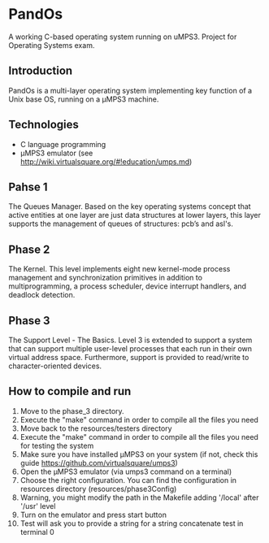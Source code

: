 # PandOs
A working C-based operating system running on uMPS3. Project for Operating Systems exam.

## Introduction
PandOs is a multi-layer operating system implementing key function of a Unix base OS, running on a μMPS3 machine.

## Technologies
* C language programming
* μMPS3 emulator (see http://wiki.virtualsquare.org/#!education/umps.md)

## Pahse 1
The Queues Manager. Based on the key operating systems concept that active entities at one layer are just data structures at lower layers, this layer supports the management of queues of structures: pcb’s and asl's.

## Phase 2
The Kernel. This level implements eight new kernel-mode process management and synchronization primitives in addition to multiprogramming, a process scheduler, device interrupt handlers, and deadlock detection.

## Phase 3
The Support Level - The Basics. Level 3 is extended to support a system that can support multiple user-level processes that each run in their own virtual address space. Furthermore, support is provided to read/write to character-oriented devices.


## How to compile and run
1. Move to the phase_3 directory.
2. Execute the "make" command in order to compile all the files you need
3. Move back to the resources/testers directory
4. Execute the "make" command in order to compile all the files you need for testing the system
5. Make sure you have installed μMPS3 on your system (if not, check this guide https://github.com/virtualsquare/umps3)
6. Open the μMPS3 emulator (via umps3 command on a terminal)
7. Choose the right configuration. You can find the configuration in resources directory (resources/phase3Config)
8. Warning, you might modify the path in the Makefile adding '/local' after '/usr' level
9. Turn on the emulator and press start button
10. Test will ask you to provide a string for a string concatenate test in terminal 0
